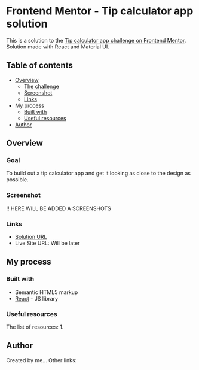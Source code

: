 # Frontend Mentor - Tip calculator app solution

This is a solution to the [Tip calculator app challenge on Frontend Mentor](https://www.frontendmentor.io/challenges/tip-calculator-app-ugJNGbJUX). Solution made with React and Material UI.

## Table of contents
- [Overview](#overview)
  - [The challenge](#the-challenge)
  - [Screenshot](#screenshot)
  - [Links](#links)
- [My process](#my-process)
  - [Built with](#built-with)
  - [Useful resources](#useful-resources)
- [Author](#author)

## Overview

### Goal

To build out a tip calculator app and get it looking as close to the design as possible.


### Screenshot

!! HERE WILL BE ADDED A SCREENSHOTS

### Links

- [Solution URL](https://github.com/tadasvysockis/tip_calculator_app)
- Live Site URL: Will be later

## My process

### Built with

- Semantic HTML5 markup
- [React](https://reactjs.org/) - JS library

### Useful resources

The list of resources:
    1. 

## Author
Created by me...
Other links:
